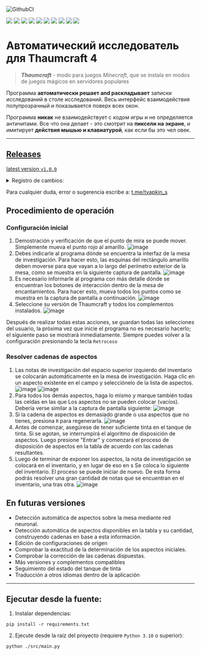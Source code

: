 ![GithubCI](https://github.com/SergTyapkin/thaumcraft-auto-researcher/actions/workflows/auto-translate-readme.yml/badge.svg)

[![](https://img.shields.io/badge/русский-_?style=for-the-badge&logo=readme&color=white)](https://github.com/SergTyapkin/thaumcraft-auto-researcher/blob/README_TRANSLACIONES/russian.md)
[![](https://img.shields.io/badge/english-_?style=for-the-badge&logo=readme&color=white)](https://github.com/SergTyapkin/thaumcraft-auto-researcher/blob/README_TRANSLACIONES/english.md)
[![](https://img.shields.io/badge/中文(简体)-_?style=for-the-badge&logo=readme&color=white)](https://github.com/SergTyapkin/thaumcraft-auto-researcher/blob/README_TRANSLATION/chinese%20(simplified).md)
[![](https://img.shields.io/badge/中文(传统)-_?style=for-the-badge&logo=readme&color=white)](https://github.com/SergTyapkin/thaumcraft-auto-researcher/blob/README_TRANSLACIONES/chinese%20(traditional).md)
[![](https://img.shields.io/badge/arabic(العربية)-_?style=for-the-badge&logo=readme&color=white)](https://github.com/SergTyapkin/thaumcraft-auto-researcher/blob/README_TRANSLACIONES/arabic.md)
[![](https://img.shields.io/badge/español-_?style=for-the-badge&logo=readme&color=white)](https://github.com/SergTyapkin/thaumcraft-auto-researcher/blob/README_TRANSLACIONES/spanish.md)
[![](https://img.shields.io/badge/italiano-_?style=for-the-badge&logo=readme&color=white)](https://github.com/SergTyapkin/thaumcraft-auto-researcher/blob/README_TRANSLACIONES/italian.md)
[![](https://img.shields.io/badge/Deutsch-_?style=for-the-badge&logo=readme&color=white)](https://github.com/SergTyapkin/thaumcraft-auto-researcher/blob/README_TRANSLACIONES/dutch.md)
[![](https://img.shields.io/badge/hindi(हिन्दी)-_?style=for-the-badge&logo=readme&color=white)](https://github.com/SergTyapkin/thaumcraft-auto-researcher/blob/README_TRANSLACIONES/hindi.md)
[![](https://img.shields.io/badge/korean(한국어)-_?style=for-the-badge&logo=readme&color=white)](https://github.com/SergTyapkin/thaumcraft-auto-researcher/blob/README_TRANSLACIONES/korean.md)


# Автоматический исследователь для Thaumcraft 4
> _**Thaumcraft**_ - modo para juegos _Minecraft_, que se instala en modos de juegos mágicos en servidores populares

Программа **автоматически решает and раскладывает** записки исследований в столе исследований.
Весь интерфейс взаимодействия полупрозрачный и показывается поверх всех окон.

Программа **никак** не взаимодействует с кодом игры и не определяется античитами. 
Все что она делает - это смотрит на **пиксели на экране**, и имитирует **действия мышью и клавиатурой**, как если бы это чел овек.

---

## [Releases](https://github.com/SergTyapkin/thaumcraft-auto-researcher/releases)
[latest version `v1.0.0`](https://github.com/SergTyapkin/thaumcraft-auto-researcher/releases/tag/v1.0.0)
<details>
<summary>Registro de cambios:</summary>

- Улучшено качество решения цепочек а gafas
- La resolución de las cadenas de aspectos se ha acelerado aproximadamente 2 veces.
- Se agregó registro a archivos .log dentro del ejecutable .exe
- Añadido botón de cerrar
</details>


Para cualquier duda, error o sugerencia escribe a: [t.me/tyapkin_s](https://t.me/tyapkin_s)

## Procedimiento de operación
### Configuración inicial
1. Demostración y verificación de que el punto de mira se puede mover. 
Simplemente mueva el punto rojo al amarillo.
![image](https://github.com/SergTyapkin/thaumcraft-auto-researcher/blob/master/README_images/enroll.png?raw=true)
2. Debes indicarle al programa dónde se encuentra la interfaz de la mesa de investigación. 
Para hacer esto, las esquinas del rectángulo amarillo deben moverse para que vayan a lo largo del perímetro exterior de la mesa, como se muestra en la siguiente captura de pantalla.
![image](https://github.com/SergTyapkin/thaumcraft-auto-researcher/blob/master/README_images/find_table.png?raw=true)
3. Es necesario informarle al programa con más detalle dónde se encuentran los botones de interacción dentro de la mesa de encantamientos.
Para hacer esto, mueva todos los puntos como se muestra en la captura de pantalla a continuación.
![image](https://github.com/SergTyapkin/thaumcraft-auto-researcher/blob/master/README_images/setup_controls.png?raw=true)
4. Seleccione su versión de Thaumcraft y todos los complementos instalados.
![image](https://github.com/SergTyapkin/thaumcraft-auto-researcher/blob/master/README_images/setup_version_and_addons.png?raw=true) 

Después de realizar todas estas acciones, se guardan todas las selecciones del usuario,
la próxima vez que inicie el programa no es necesario hacerlo; el siguiente paso se mostrará inmediatamente.
Siempre puedes volver a la configuración presionando la tecla `Retroceso`

### Resolver cadenas de aspectos
1. Las notas de investigación del espacio superior izquierdo del inventario se colocarán automáticamente en la mesa de investigación.
Haga clic en un aspecto existente en el campo y selecciónelo de la lista de aspectos.
![image](https://github.com/SergTyapkin/thaumcraft-auto-researcher/blob/master/README_images/setup_table_aspects.png?raw=true)
![image](https://github.com/SergTyapkin/thaumcraft-auto-researcher/blob/master/README_images/setup_table_aspects_1.png?raw=true)
2. Para todos los demás aspectos, haga lo mismo y marque también todas las celdas en las que
Los aspectos no se pueden colocar (vacíos). Debería verse similar a la captura de pantalla siguiente:
![image](https://github.com/SergTyapkin/thaumcraft-auto-researcher/blob/master/README_images/setup_table_aspects_2.png?raw=true)
3. Si la cadena de aspectos es demasiado grande o usa aspectos que no tienes, presiona `R` para regenerarla.
![image](https://github.com/SergTyapkin/thaumcraft-auto-researcher/blob/master/README_images/setup_table_aspects_3.png?raw=true)
4. Antes de comenzar, asegúrese de tener suficiente tinta en el tanque de tinta. Si se agotan, se interrumpirá el algoritmo de disposición de aspectos.
Luego presione "Entrar" y comenzará el proceso de disposición de aspectos en la tabla de acuerdo con las cadenas resultantes.
5. Luego de terminar de exponer los aspectos, la nota de investigación se colocará en el inventario,
y en lugar de eso en s Se coloca lo siguiente del inventario.
El proceso se puede iniciar de nuevo. De esta forma podrás resolver una gran cantidad de notas que se encuentran en el inventario, una tras otra.
![image](https://github.com/SergTyapkin/thaumcraft-auto-researcher/blob/master/README_images/solving_done.png?raw=true)


## En futuras versiones
- Detección automática de aspectos sobre la mesa mediante red neuronal.
- Detección automática de aspectos disponibles en la tabla y su cantidad, construyendo cadenas en base a esta información.
- Edición de configuraciones de origen
- Comprobar la exactitud de la determinación de los aspectos iniciales.
- Comprobar la corrección de las cadenas dispuestas.
- Más versiones y complementos compatibles
- Seguimiento del estado del tanque de tinta
- Traducción a otros idiomas dentro de la aplicación

---
## Ejecutar desde la fuente:
1. Instalar dependencias:
```shell
pip install -r requirements.txt
```

2. Ejecute desde la raíz del proyecto (requiere `Python 3.10` o superior):
```shell
python ./src/main.py
```